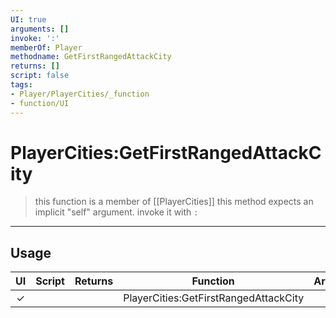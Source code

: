 ```yaml
---
UI: true
arguments: []
invoke: ':'
memberOf: Player
methodname: GetFirstRangedAttackCity
returns: []
script: false
tags:
- Player/PlayerCities/_function
- function/UI
---
```

# PlayerCities:GetFirstRangedAttackCity
> this function is a member of [[PlayerCities]]
> this method expects an implicit "self" argument. invoke it with `:`
-----
## Usage
|  UI | Script | Returns | Function | Arguments |
|:---:|:------:|-------:|:--------:|:---------|
|✓| ||PlayerCities:GetFirstRangedAttackCity||
